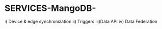 # SERVICES-MangoDB-
i) Device &amp; edge synchronization ii) Triggers iii)Data API iv) Data Federation
